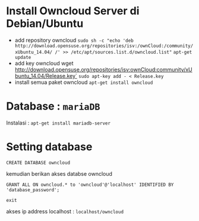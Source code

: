 # Install Owncloud Server di Debian/Ubuntu

- add repository owncloud 
`sudo sh -c "echo 'deb http://download.opensuse.org/repositories/isv:/ownCloud:/community/xUbuntu_14.04/ /' >> /etc/apt/sources.list.d/owncloud.list"`
`apt-get update`
- add key owncloud
wget http://download.opensuse.org/repositories/isv:ownCloud:community/xUbuntu_14.04/Release.key`
`sudo apt-key add - < Release.key  `
- install semua paket owncloud
`apt-get install owncloud`

# Database : `mariaDB`

Instalasi : `apt-get install mariadb-server`

# Setting database

`CREATE DATABASE owncloud`

kemudian berikan akses databse owncloud 

`GRANT ALL ON owncloud.* to 'owncloud'@'localhost' IDENTIFIED BY 'database_password';`

`exit`

akses ip address localhost : `localhost/owncloud`



